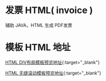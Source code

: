 # 发票 HTML( invoice )
辅助 JAVA，HTML 生成 PDF发票
# 模板 HTML 地址
[HTML DIV布局模板预览地址](https://leexhuan.github.io/Invoice/index.html){:target="_blank"}

[HTML 无缝滚动模板预览地址](https://leexhuan.github.io/Invoice/new_file.html){:target="_blank"}

